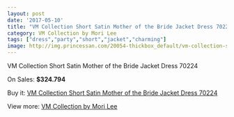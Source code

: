 ```yaml
---
layout: post
date: '2017-05-10'
title: "VM Collection Short Satin Mother of the Bride Jacket Dress 70224"
category: VM Collection by Mori Lee
tags: ["dress","party","short","jacket","charming"]
image: http://img.princessan.com/20054-thickbox_default/vm-collection-short-satin-mother-of-the-bride-jacket-dress-70224.jpg
---
```

VM Collection Short Satin Mother of the Bride Jacket Dress 70224

On Sales: **$324.794**
<a href="https://www.princessan.com/en/vm-collection-by-mori-lee/8962-vm-collection-short-satin-mother-of-the-bride-jacket-dress-70224.html"><amp-img layout="responsive" width="600" height="600" src="//img.princessan.com/20054-thickbox_default/vm-collection-short-satin-mother-of-the-bride-jacket-dress-70224.jpg" alt="VM Collection Short Satin Mother of the Bride Jacket Dress 70224 0" /></a>
<a href="https://www.princessan.com/en/vm-collection-by-mori-lee/8962-vm-collection-short-satin-mother-of-the-bride-jacket-dress-70224.html"><amp-img layout="responsive" width="600" height="600" src="//img.princessan.com/20058-thickbox_default/vm-collection-short-satin-mother-of-the-bride-jacket-dress-70224.jpg" alt="VM Collection Short Satin Mother of the Bride Jacket Dress 70224 1" /></a>
<a href="https://www.princessan.com/en/vm-collection-by-mori-lee/8962-vm-collection-short-satin-mother-of-the-bride-jacket-dress-70224.html"><amp-img layout="responsive" width="600" height="600" src="//img.princessan.com/20057-thickbox_default/vm-collection-short-satin-mother-of-the-bride-jacket-dress-70224.jpg" alt="VM Collection Short Satin Mother of the Bride Jacket Dress 70224 2" /></a>
<a href="https://www.princessan.com/en/vm-collection-by-mori-lee/8962-vm-collection-short-satin-mother-of-the-bride-jacket-dress-70224.html"><amp-img layout="responsive" width="600" height="600" src="//img.princessan.com/20056-thickbox_default/vm-collection-short-satin-mother-of-the-bride-jacket-dress-70224.jpg" alt="VM Collection Short Satin Mother of the Bride Jacket Dress 70224 3" /></a>
<a href="https://www.princessan.com/en/vm-collection-by-mori-lee/8962-vm-collection-short-satin-mother-of-the-bride-jacket-dress-70224.html"><amp-img layout="responsive" width="600" height="600" src="//img.princessan.com/20055-thickbox_default/vm-collection-short-satin-mother-of-the-bride-jacket-dress-70224.jpg" alt="VM Collection Short Satin Mother of the Bride Jacket Dress 70224 4" /></a>

Buy it: [VM Collection Short Satin Mother of the Bride Jacket Dress 70224](https://www.princessan.com/en/vm-collection-by-mori-lee/8962-vm-collection-short-satin-mother-of-the-bride-jacket-dress-70224.html "VM Collection Short Satin Mother of the Bride Jacket Dress 70224")

View more: [VM Collection by Mori Lee](https://www.princessan.com/en/73-vm-collection-by-mori-lee "VM Collection by Mori Lee")